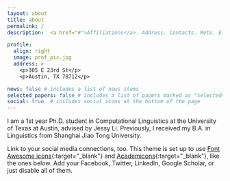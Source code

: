 ```yaml
---
layout: about
title: about
permalink: /
description:  <a href="#">Affiliations</a>. Address. Contacts. Moto. Etc.

profile:
  align: right
  image: prof_pic.jpg
  address: >
    <p>305 E 23rd St</p>
    <p>Austin, TX 78712</p>

news: false # includes a list of news items
selected_papers: false # includes a list of papers marked as "selected={true}"
social: true  # includes social icons at the bottom of the page
---
```


  I am a 1st year Ph.D. student in Computational Linguistics at the University of Texas at Austin, advised by Jessy Li.
  Previously, I received my B.A. in Linguistics from Shanghai Jiao Tong University.

Link to your social media connections, too. This theme is set up to use [Font Awesome icons](http://fortawesome.github.io/Font-Awesome/){:target="\_blank"} and [Academicons](https://jpswalsh.github.io/academicons/){:target="\_blank"}, like the ones below. Add your Facebook, Twitter, LinkedIn, Google Scholar, or just disable all of them.
